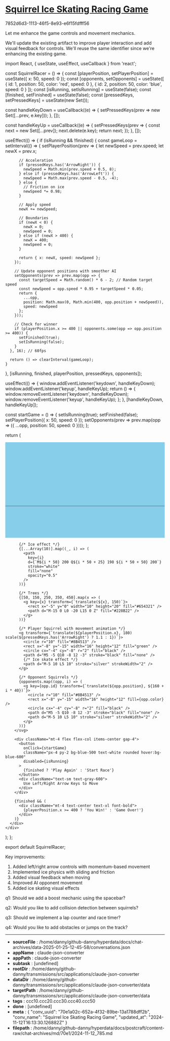 # [Squirrel Ice Skating Racing Game](https://claude.ai/chat/70e1a02c-652a-4f32-89be-13a1788dff2b)

7852d6d3-1113-46f5-8e93-e6f15fdfff56

 Let me enhance the game controls and movement mechanics.

<antThinking>We'll update the existing artifact to improve player interaction and add visual feedback for controls. We'll reuse the same identifier since we're enhancing the existing game.</antThinking>

<antArtifact identifier="squirrel-racer" type="application/vnd.ant.react" title="Squirrel Racing Game with Enhanced Controls">
import React, { useState, useEffect, useCallback } from 'react';

const SquirrelRacer = () => {
  const [playerPosition, setPlayerPosition] = useState({ x: 50, speed: 0 });
  const [opponents, setOpponents] = useState([
    { id: 1, position: 50, color: 'red', speed: 0 },
    { id: 2, position: 50, color: 'blue', speed: 0 }
  ]);
  const [isRunning, setIsRunning] = useState(false);
  const [finished, setFinished] = useState(false);
  const [pressedKeys, setPressedKeys] = useState(new Set());

  const handleKeyDown = useCallback((e) => {
    setPressedKeys(prev => new Set([...prev, e.key]));
  }, []);

  const handleKeyUp = useCallback((e) => {
    setPressedKeys(prev => {
      const next = new Set([...prev]);
      next.delete(e.key);
      return next;
    });
  }, []);

  useEffect(() => {
    if (isRunning && !finished) {
      const gameLoop = setInterval(() => {
        setPlayerPosition(prev => {
          let newSpeed = prev.speed;
          let newX = prev.x;

          // Acceleration
          if (pressedKeys.has('ArrowRight')) {
            newSpeed = Math.min(prev.speed + 0.5, 8);
          } else if (pressedKeys.has('ArrowLeft')) {
            newSpeed = Math.max(prev.speed - 0.5, -4);
          } else {
            // Friction on ice
            newSpeed *= 0.98;
          }

          // Apply speed
          newX += newSpeed;

          // Boundaries
          if (newX < 0) {
            newX = 0;
            newSpeed = 0;
          } else if (newX > 400) {
            newX = 400;
            newSpeed = 0;
          }

          return { x: newX, speed: newSpeed };
        });

        // Update opponent positions with smoother AI
        setOpponents(prev => prev.map(opp => {
          const targetSpeed = Math.random() * 6 - 2; // Random target speed
          const newSpeed = opp.speed * 0.95 + targetSpeed * 0.05;
          return {
            ...opp,
            position: Math.max(0, Math.min(400, opp.position + newSpeed)),
            speed: newSpeed
          };
        }));

        // Check for winner
        if (playerPosition.x >= 400 || opponents.some(opp => opp.position >= 400)) {
          setFinished(true);
          setIsRunning(false);
        }
      }, 16); // 60fps

      return () => clearInterval(gameLoop);
    }
  }, [isRunning, finished, playerPosition, pressedKeys, opponents]);

  useEffect(() => {
    window.addEventListener('keydown', handleKeyDown);
    window.addEventListener('keyup', handleKeyUp);
    return () => {
      window.removeEventListener('keydown', handleKeyDown);
      window.removeEventListener('keyup', handleKeyUp);
    };
  }, [handleKeyDown, handleKeyUp]);

  const startGame = () => {
    setIsRunning(true);
    setFinished(false);
    setPlayerPosition({ x: 50, speed: 0 });
    setOpponents(prev => prev.map(opp => ({ ...opp, position: 50, speed: 0 })));
  };

  return (
    <div className="w-full max-w-2xl mx-auto p-4">
      <div className="bg-gray-100 rounded-lg p-4">
        <svg viewBox="0 0 500 300" className="w-full border border-gray-300">
          {/* Background */}
          <rect width="500" height="300" fill="#87CEEB" />
          <path d="M0 200 L500 200" stroke="#555" strokeWidth="2" />
          
          {/* Ice effect */}
          {[...Array(10)].map((_, i) => (
            <path
              key={i}
              d={`M${i * 50} 200 Q${i * 50 + 25} 198 ${i * 50 + 50} 200`}
              stroke="white"
              fill="none"
              opacity="0.5"
            />
          ))}

          {/* Trees */}
          {[50, 150, 250, 350, 450].map(x => (
            <g key={x} transform={`translate(${x}, 150)`}>
              <rect x="-5" y="0" width="10" height="20" fill="#654321" />
              <path d="M-15 0 L0 -20 L15 0 Z" fill="#228B22" />
            </g>
          ))}

          {/* Player Squirrel with movement animation */}
          <g transform={`translate(${playerPosition.x}, 180) scale(${pressedKeys.has('ArrowRight') ? 1.1 : 1})`}>
            <circle r="10" fill="#8B4513" />
            <rect x="-8" y="-15" width="16" height="12" fill="green" />
            <circle cx="-4" cy="-8" r="2" fill="black" />
            <path d="M5 -5 Q10 -8 12 -3" stroke="black" fill="none" />
            {/* Ice skate effect */}
            <path d="M-5 10 L5 10" stroke="silver" strokeWidth="2" />
          </g>

          {/* Opponent Squirrels */}
          {opponents.map((opp, i) => (
            <g key={opp.id} transform={`translate(${opp.position}, ${160 + i * 40})`}>
              <circle r="10" fill="#8B4513" />
              <rect x="-8" y="-15" width="16" height="12" fill={opp.color} />
              <circle cx="-4" cy="-8" r="2" fill="black" />
              <path d="M5 -5 Q10 -8 12 -3" stroke="black" fill="none" />
              <path d="M-5 10 L5 10" stroke="silver" strokeWidth="2" />
            </g>
          ))}
        </svg>

        <div className="mt-4 flex flex-col items-center gap-4">
          <button 
            onClick={startGame}
            className="px-4 py-2 bg-blue-500 text-white rounded hover:bg-blue-600"
            disabled={isRunning}
          >
            {finished ? 'Play Again' : 'Start Race'}
          </button>
          <div className="text-sm text-gray-600">
            Use Left/Right Arrow Keys to Move
          </div>
        </div>

        {finished && (
          <div className="mt-4 text-center text-xl font-bold">
            {playerPosition.x >= 400 ? 'You Win!' : 'Game Over!'}
          </div>
        )}
      </div>
    </div>
  );
};

export default SquirrelRacer;
</antArtifact>

Key improvements:
1. Added left/right arrow controls with momentum-based movement
2. Implemented ice physics with sliding and friction
3. Added visual feedback when moving
4. Improved AI opponent movement
5. Added ice skating visual effects

q1: Should we add a boost mechanic using the spacebar?

q2: Would you like to add collision detection between squirrels?

q3: Should we implement a lap counter and race timer?

q4: Would you like to add obstacles or jumps on the track?

---

* **sourceFile** : /home/danny/github-danny/hyperdata/docs/chat-archives/data-2025-01-25-12-45-58/conversations.json
* **appName** : claude-json-converter
* **appPath** : claude-json-converter
* **subtask** : [undefined]
* **rootDir** : /home/danny/github-danny/transmissions/src/applications/claude-json-converter
* **dataDir** : /home/danny/github-danny/transmissions/src/applications/claude-json-converter/data
* **targetPath** : /home/danny/github-danny/transmissions/src/applications/claude-json-converter/data
* **tags** : ccc10.ccc20.ccc30.ccc40.ccc50
* **done** : [undefined]
* **meta** : {
  "conv_uuid": "70e1a02c-652a-4f32-89be-13a1788dff2b",
  "conv_name": "Squirrel Ice Skating Racing Game",
  "updated_at": "2024-11-12T16:13:30.126882Z"
}
* **filepath** : /home/danny/github-danny/hyperdata/docs/postcraft/content-raw/chat-archives/md/70e1/2024-11-12_785.md